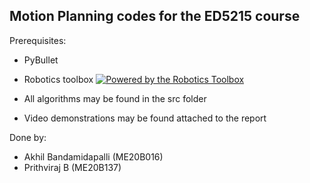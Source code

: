 ## Motion Planning codes for the ED5215 course

Prerequisites:
- PyBullet
- Robotics toolbox [![Powered by the Robotics Toolbox](https://raw.githubusercontent.com/petercorke/robotics-toolbox-python/master/.github/svg/rtb_powered.min.svg)](https://github.com/petercorke/robotics-toolbox-python)

- All algorithms may be found in the src folder
- Video demonstrations may be found attached to the report

Done by:
- Akhil Bandamidapalli (ME20B016)
- Prithviraj B (ME20B137)


